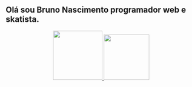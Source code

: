  ## Olá sou Bruno Nascimento programador web e skatista.
 
 <div align="center">
  <a href="https://github.com/rafaballerini">
  <img height="130em" src="https://github-readme-stats.vercel.app/api?username=BrunoNascimentoBarbosa&show_icons=true&theme=dracula&include_all_commits=true&count_private=true"/>
  <img height="120em" src="https://github-readme-stats.vercel.app/api/top-langs/?username=BrunoNascimentoBarbosa&layout=compact&langs_count=7&theme=dracula"/>
</div>
 
 
 
